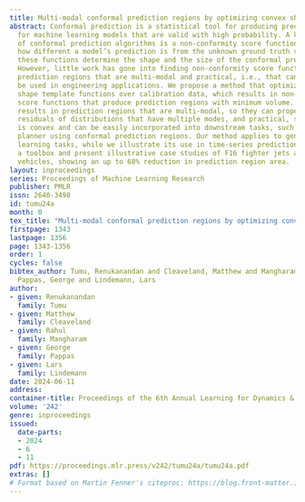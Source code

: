 ```yaml
---
title: Multi-modal conformal prediction regions by optimizing convex shape templates
abstract: Conformal prediction is a statistical tool for producing prediction regions
  for machine learning models that are valid with high probability. A key component
  of conformal prediction algorithms is a non-conformity score function that quantifies
  how different a model’s prediction is from the unknown ground truth value. Essentially,
  these functions determine the shape and the size of the conformal prediction regions.
  However, little work has gone into finding non-conformity score functions that produce
  prediction regions that are multi-modal and practical, i.e., that can efficiently
  be used in engineering applications. We propose a method that optimizes parameterized
  shape template functions over calibration data, which results in non-conformity
  score functions that produce prediction regions with minimum volume. Our approach
  results in prediction regions that are multi-modal, so they can properly capture
  residuals of distributions that have multiple modes, and practical, so each region
  is convex and can be easily incorporated into downstream tasks, such as a motion
  planner using conformal prediction regions. Our method applies to general supervised
  learning tasks, while we illustrate its use in time-series prediction. We provide
  a toolbox and present illustrative case studies of F16 fighter jets and autonomous
  vehicles, showing an up to 68% reduction in prediction region area.
layout: inproceedings
series: Proceedings of Machine Learning Research
publisher: PMLR
issn: 2640-3498
id: tumu24a
month: 0
tex_title: "Multi-modal conformal prediction regions by optimizing convex shape templates"
firstpage: 1343
lastpage: 1356
page: 1343-1356
order: 1
cycles: false
bibtex_author: Tumu, Renukanandan and Cleaveland, Matthew and Mangharam, Rahul and
  Pappas, George and Lindemann, Lars
author:
- given: Renukanandan
  family: Tumu
- given: Matthew
  family: Cleaveland
- given: Rahul
  family: Mangharam
- given: George
  family: Pappas
- given: Lars
  family: Lindemann
date: 2024-06-11
address:
container-title: Proceedings of the 6th Annual Learning for Dynamics & Control Conference
volume: '242'
genre: inproceedings
issued:
  date-parts:
  - 2024
  - 6
  - 11
pdf: https://proceedings.mlr.press/v242/tumu24a/tumu24a.pdf
extras: []
# Format based on Martin Fenner's citeproc: https://blog.front-matter.io/posts/citeproc-yaml-for-bibliographies/
---
```

